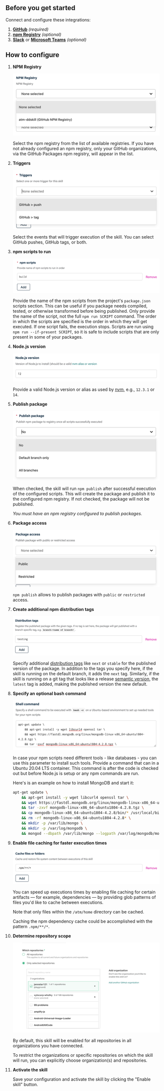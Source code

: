 ## Before you get started

Connect and configure these integrations:

1.  [**GitHub**][github] _(required)_
2.  [**npm Registry**][npm] _(optional)_
3.  [**Slack**][slack] or [**Microsoft Teams**][msteams] _(optional)_

[github]: https://go.atomist.com/catalog/integration/github "GitHub Integration"
[npm]:
    https://go.atomist.com/catalog/integration/npmjs-registry
    "npm Registry Integration"
[slack]: https://go.atomist.com/catalog/integration/slack "Slack Integration"
[msteams]:
    https://go.atomist.com/catalog/integration/microsoft-teams
    "Microsoft Teams Integration"

## How to configure

1.  **NPM Registry**

    ![npm registry](docs/images/npm-registry.png)

    Select the npm registry from the list of available registries. If you have
    not already configured an npm registry, only your GitHub organizations, via
    the GitHub Packages npm registry, will appear in the list.

2.  **Triggers**

    ![Event triggers for skill](docs/images/trigger.png)

    Select the events that will trigger execution of the skill. You can select
    GitHub pushes, GitHub tags, or both.

3.  **npm scripts to run**

    ![npm scripts to run](docs/images/scripts.png)

    Provide the name of the npm scripts from the project's `package.json`
    scripts section. This can be useful if you package needs compiled, tested,
    or otherwise transformed before being published. Only provide the name of
    the script, not the full `npm run SCRIPT` command. The order in which the
    scripts are specified is the order in which they will get executed. If one
    script fails, the execution stops. Scripts are run using
    `npm run --if-present SCRIPT`, so it is safe to include scripts that are
    only present in some of your packages.

4.  **Node.js version**

    ![Node.js version](docs/images/node-version.png)

    Provide a valid Node.js version or alias as used by
    [nvm](https://github.com/nvm-sh/nvm#usage), e.g., `12.3.1` or `14`.

5.  **Publish package**

    ![Publish package](docs/images/publish.png)

    When checked, the skill will run `npm publish` after successful execution of
    the configured scripts. This will create the package and publish it to the
    configured npm registry. If not checked, the package will not be published.

    _You must have an npm registry configured to publish packages._

6.  **Package access**

    ![Package access](docs/images/access.png)

    `npm publish` allows to publish packages with `public` or `restricted`
    access.

7.  **Create additional npm distribution tags**

    ![Package dist tags](docs/images/tags.png)

    Specify additional [distribution tags][dist-tag] like `next` or `stable` for
    the published version of the package. In addition to the tags you specify
    here, if the skill is running on the default branch, it adds the `next` tag.
    Similarly, if the skill is running on a git tag that looks like a release
    [semantic version][semver], the `latest` tag is added, making the published
    version the new default.

8.  **Specify an optional bash command**

    ![Shell command](docs/images/shell-command.png)

    In case your npm scripts need different tools - like databases - you can use
    this parameter to install such tools. Provide a command that can in a Ubuntu
    20.04 LTS container. This command is after the code is checked out but
    before Node.js is setup or any npm commands are run.

    Here's is an example on how to install MongoDB and start it:

    ```bash
    apt-get update \
        && apt-get install -y wget libcurl4 openssl tar \
        && wget https://fastdl.mongodb.org/linux/mongodb-linux-x86_64-ubuntu1804-4.2.8.tgz \
        && tar -zxvf mongodb-linux-x86_64-ubuntu1804-4.2.8.tgz \
        && cp mongodb-linux-x86_64-ubuntu1804-4.2.8/bin/* /usr/local/bin/ \
        && rm -rf mongodb-linux-x86_64-ubuntu1804-4.2.8* \
        && mkdir -p /var/lib/mongo \
        && mkdir -p /var/log/mongodb \
        && mongod --dbpath /var/lib/mongo --logpath /var/log/mongodb/mongod.log --fork
    ```

9.  **Enable file caching for faster execution times**

    ![Skill file caching](docs/images/cache.png)

    You can speed up executions times by enabling file caching for certain
    artifacts — for example, dependencies — by providing glob patterns of files
    you'd like to cache between executions.

    Note that only files within the `/atm/home` directory can be cached.

    Caching the npm dependency cache could be accomplished with the pattern
    `.npm/**/*`.

10. **Determine repository scope**

    ![Repository filter](docs/images/repo-filter.png)

    By default, this skill will be enabled for all repositories in all
    organizations you have connected.

    To restrict the organizations or specific repositories on which the skill
    will run, you can explicitly choose organization(s) and repositories.

11. **Activate the skill**

    Save your configuration and activate the skill by clicking the "Enable
    skill" button.

[dist-tag]: https://docs.npmjs.com/adding-dist-tags-to-packages "npm dist-tags"
[semver]: https://semver.org/ "Semantic Versioning"
